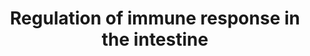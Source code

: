 ---
annotations:
- type: Pathway Ontology
  value: signaling pathway in the innate immune response
- type: Pathway Ontology
  value: innate immune response pathway
authors:
- Kyook
- MaintBot
- RaatsS
description: '"Cell- and non-cell-autonomous regulation of immune responses in the
  intestine. The IIS pathway (blue letters and arrows) is regulated primarily by the
  insulin peptide released from the neurones. In the intestine, activity of IIS determines
  the subcellular localization of DAF-16. Whether ELT-2 and ETS-4 cooperate with DAF-16
  to regulate gene transcription remains to be determined. A separate G-protein signalling
  pathway modulates the activity of the p38 MAPK (black letters and arrows) module
  through a series of enzymes that include phospholipases, which determines the level
  of diacylglycerol (DAG), and protein kinase C (TPA-1) and protein kinase D (DFK-2).
  ATF-7 is the transcription factor that mediates p38 MAPK signalling but how it is
  co-ordinated with other transcription to orchestrated immune gene expression remains
  unclear. ZIP-2 appears to regulate immunity independently of p38 MAPK signalling.
  With the exception of FSHR-1, which functions in parallel to p38 MAPK signalling,
  the G-protein-coupled receptors that engage Goa and Gqa signalling to affect immune
  function are currently unknown."'
last-edited: 2021-05-27
organisms:
- Caenorhabditis elegans
redirect_from:
- /index.php/Pathway:WP2234
- /instance/WP2234
schema-jsonld:
- '@context': https://schema.org/
  '@id': https://wikipathways.github.io/pathways/WP2234.html
  '@type': Dataset
  creator:
    '@type': Organization
    name: WikiPathways
  description: '"Cell- and non-cell-autonomous regulation of immune responses in the
    intestine. The IIS pathway (blue letters and arrows) is regulated primarily by
    the insulin peptide released from the neurones. In the intestine, activity of
    IIS determines the subcellular localization of DAF-16. Whether ELT-2 and ETS-4
    cooperate with DAF-16 to regulate gene transcription remains to be determined.
    A separate G-protein signalling pathway modulates the activity of the p38 MAPK
    (black letters and arrows) module through a series of enzymes that include phospholipases,
    which determines the level of diacylglycerol (DAG), and protein kinase C (TPA-1)
    and protein kinase D (DFK-2). ATF-7 is the transcription factor that mediates
    p38 MAPK signalling but how it is co-ordinated with other transcription to orchestrated
    immune gene expression remains unclear. ZIP-2 appears to regulate immunity independently
    of p38 MAPK signalling. With the exception of FSHR-1, which functions in parallel
    to p38 MAPK signalling, the G-protein-coupled receptors that engage Goa and Gqa
    signalling to affect immune function are currently unknown."'
  keywords:
  - TPA-1
  - DAF-16
  - LYS-2
  - EGL-8
  - DFK-2
  - EGL-30
  - protein kinase D
  - GOA-1
  - ZIP-2
  - SEK-1
  - NSY-1
  - C07G3.2
  - TIR-1
  - LYS-7
  - INS-7
  - AKT-1
  - ATF-7
  - DAF-2
  - SGK-1
  - SPP-1
  - T24B8.5
  - FSHR-1
  - PMK-1
  - DGK-1
  - ETS-4
  - ELT-2
  - AKT-2
  license: CC0
  name: Regulation of immune response in the intestine
seo: CreativeWork
title: Regulation of immune response in the intestine
wpid: WP2234
---